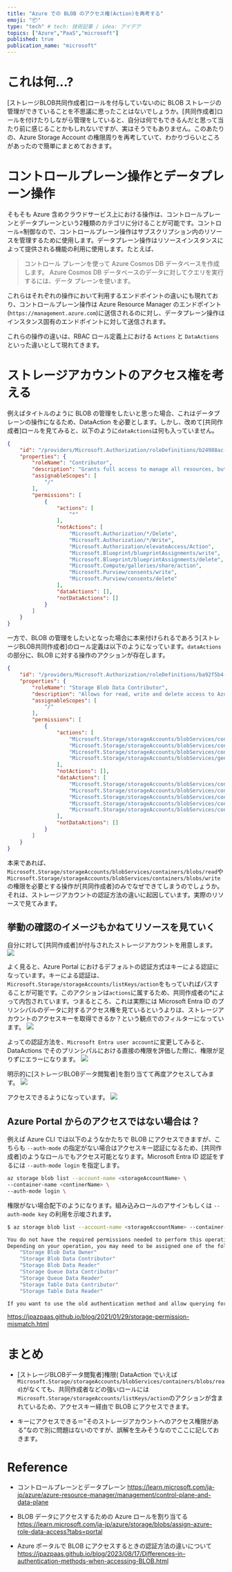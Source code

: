 ```yaml
---
title: "Azure での BLOB のアクセス権(Action)を再考する"
emoji: "📦"
type: "tech" # tech: 技術記事 / idea: アイデア
topics: ["Azure","PaaS","microsoft"]
published: true
publication_name: "microsoft"
---
```

# これは何...?
[ストレージBLOB共同作成者]ロールを付与していないのに BLOB ストレージの管理ができていることを不思議に思ったことはないでしょうか。[共同作成者]ロールを付けたりしながら管理をしていると、自分は何でもできるんだと思って当たり前に感じることかもしれないですが、実はそうでもありません。このあたりの、Azure Storage Account の権限周りを再考していて、わかりづらいところがあったので簡単にまとめておきます。

# コントロールプレーン操作とデータプレーン操作
そもそも Azure 含めクラウドサービス上における操作は、コントロールプレーンとデータプレーンという2種類のカテゴリに分けることが可能です。コントロール=制御なので、コントロールプレーン操作はサブスクリプション内のリソースを管理するために使用します。データプレーン操作はリソースインスタンスによって提供される機能の利用に使用します。たとえば、

> コントロール プレーンを使って Azure Cosmos DB データベースを作成します。 Azure Cosmos DB データベースのデータに対してクエリを実行するには、データ プレーンを使います。

これらはそれぞれの操作において利用するエンドポイントの違いにも現れており、コントロールプレーン操作は Azure Resource Manager のエンドポイント(`https://management.azure.com`)に送信されるのに対し、データプレーン操作はインスタンス固有のエンドポイントに対して送信されます。

これらの操作の違いは、RBAC ロール定義上における `Actions` と `DataActions` といった違いとして現れてきます。

# ストレージアカウントのアクセス権を考える

例えばタイトルのように BLOB の管理をしたいと思った場合、これはデータプレーンの操作になるため、DataAction を必要とします。しかし、改めて[共同作成者]ロールを見てみると、以下のように`dataActions`は何も入っていません。
```json
{
    "id": "/providers/Microsoft.Authorization/roleDefinitions/b24988ac-6180-42a0-ab88-20f7382dd24c",
    "properties": {
        "roleName": "Contributor",
        "description": "Grants full access to manage all resources, but does not allow you to assign roles in Azure RBAC, manage assignments in Azure Blueprints, or share image galleries.",
        "assignableScopes": [
            "/"
        ],
        "permissions": [
            {
                "actions": [
                    "*"
                ],
                "notActions": [
                    "Microsoft.Authorization/*/Delete",
                    "Microsoft.Authorization/*/Write",
                    "Microsoft.Authorization/elevateAccess/Action",
                    "Microsoft.Blueprint/blueprintAssignments/write",
                    "Microsoft.Blueprint/blueprintAssignments/delete",
                    "Microsoft.Compute/galleries/share/action",
                    "Microsoft.Purview/consents/write",
                    "Microsoft.Purview/consents/delete"
                ],
                "dataActions": [],
                "notDataActions": []
            }
        ]
    }
}
```

一方で、BLOB の管理をしたいとなった場合に本来付けられるであろう[ストレージBLOB共同作成者]のロール定義は以下のようになっています。`dataActions`の部分に、BLOB に対する操作のアクションが存在します。
```json
{
    "id": "/providers/Microsoft.Authorization/roleDefinitions/ba92f5b4-2d11-453d-a403-e96b0029c9fe",
    "properties": {
        "roleName": "Storage Blob Data Contributor",
        "description": "Allows for read, write and delete access to Azure Storage blob containers and data",
        "assignableScopes": [
            "/"
        ],
        "permissions": [
            {
                "actions": [
                    "Microsoft.Storage/storageAccounts/blobServices/containers/delete",
                    "Microsoft.Storage/storageAccounts/blobServices/containers/read",
                    "Microsoft.Storage/storageAccounts/blobServices/containers/write",
                    "Microsoft.Storage/storageAccounts/blobServices/generateUserDelegationKey/action"
                ],
                "notActions": [],
                "dataActions": [
                    "Microsoft.Storage/storageAccounts/blobServices/containers/blobs/delete",
                    "Microsoft.Storage/storageAccounts/blobServices/containers/blobs/read",
                    "Microsoft.Storage/storageAccounts/blobServices/containers/blobs/write",
                    "Microsoft.Storage/storageAccounts/blobServices/containers/blobs/move/action",
                    "Microsoft.Storage/storageAccounts/blobServices/containers/blobs/add/action"
                ],
                "notDataActions": []
            }
        ]
    }
}
```

本来であれば、`Microsoft.Storage/storageAccounts/blobServices/containers/blobs/read`や`Microsoft.Storage/storageAccounts/blobServices/containers/blobs/write`の権限を必要とする操作が[共同作成者]のみでなぜできてしまうのでしょうか。それは、ストレージアカウントの認証方法の違いに起因しています。実際のリソースで見てみます。

## 挙動の確認のイメージもかねてリソースを見ていく
自分に対して[共同作成者]が付与されたストレージアカウントを用意します。
![](/images/20231102-strg-auth/01.png)

よく見ると、Azure Portal におけるデフォルトの認証方式はキーによる認証になっています。キーによる認証は、`Microsoft.Storage/storageAccounts/listKeys/action`をもっていればパスすることが可能です。このアクションは`actions`に属するため、共同作成者の*によって内包されています。つまるところ、これは実際には Microsoft Entra ID のプリンシパルのデータに対するアクセス権を見ているというよりは、ストレージアカウントのアクセスキーを取得できるか？という観点でのフィルターになっています。
![](/images/20231102-strg-auth/02.png)

よっての認証方法を、`Microsoft Entra user account`に変更してみると、DataActions でそのプリンシパルにおける直接の権限を評価した際に、権限が足りずにエラーになります。
![](/images/20231102-strg-auth/03.png)

明示的に[ストレージBLOBデータ閲覧者]を割り当てて再度アクセスしてみます。
![](/images/20231102-strg-auth/04.png)

アクセスできるようになっています。
![](/images/20231102-strg-auth/05.png)

## Azure Portal からのアクセスではない場合は？
例えば Azure CLI では以下のようなかたちで BLOB にアクセスできますが、こちらも `--auth-mode` の指定がない場合はアクセスキー認証になるため、[共同作成者]のようなロールでもアクセス可能となります。Microsoft Entra ID 認証をするには `--auth-mode login` を指定します。
```bash
az storage blob list --account-name <storageAccountName> \
--container-name <continerName> \
--auth-mode login \
```

権限がない場合配下のようになります。組み込みロールのアサインもしくは `--auth-mode key` の利用を示唆されます。

```bash
$ az storage blob list --account-name <storageAccountName> --container-name <containerName> --auth-mode login

You do not have the required permissions needed to perform this operation.
Depending on your operation, you may need to be assigned one of the following roles:
    "Storage Blob Data Owner"
    "Storage Blob Data Contributor"
    "Storage Blob Data Reader"
    "Storage Queue Data Contributor"
    "Storage Queue Data Reader"
    "Storage Table Data Contributor"
    "Storage Table Data Reader"

If you want to use the old authentication method and allow querying for the right account key, please use the "--auth-mode" parameter and "key" value.
```

https://jpazpaas.github.io/blog/2021/01/29/storage-permission-mismatch.html

# まとめ
- [ストレージBLOBデータ閲覧者]権限( DataAction でいえば`Microsoft.Storage/storageAccounts/blobServices/containers/blobs/read`)がなくても、共同作成者などの強いロールには`Microsoft.Storage/storageAccounts/listKeys/action`のアクションが含まれているため、アクセスキー経由で BLOB にアクセスできます。

- キーにアクセスできる＝”そのストレージアカウントへのアクセス権限がある”なので別に問題はないのですが、誤解を生みそうなのでここに記しておきます。

# Reference
- コントロールプレーンとデータプレーン
https://learn.microsoft.com/ja-jp/azure/azure-resource-manager/management/control-plane-and-data-plane

- BLOB データにアクセスするための Azure ロールを割り当てる
https://learn.microsoft.com/ja-jp/azure/storage/blobs/assign-azure-role-data-access?tabs=portal

- Azure ポータルで BLOB にアクセスするときの認証方法の違いについて
https://jpazpaas.github.io/blog/2023/08/17/Differences-in-authentication-methods-when-accessing-BLOB.html
